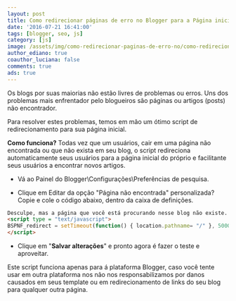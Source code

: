 ```yaml
---
layout: post
title: Como redirecionar páginas de erro no Blogger para a Página inicial
date: '2016-07-21 16:41:00'
tags: [blogger, seo, js]
category: [js]
image: /assets/img/como-redirecionar-paginas-de-erro-no/como-redirecionar-paginas-de-erro-no.jpg
author_ediano: true
coauthor_luciana: false
comments: true
ads: true
---
```


Os blogs por suas maiorias não estão livres de problemas ou erros. Uns dos problemas mais enfrentador pelo blogueiros são páginas ou artigos (posts) não encontrador.

Para resolver estes problemas, temos em mão um ótimo script de redirecionamento para sua página inicial.

**Como funciona?** Todas vez que um usuários, cair em uma página não encontrada ou que não exista em seu blog, o script redireciona automaticamente seus usuários para a página inicial do próprio e facilitante seus usuários a encontrar novos artigos.

* Vá ao Painel do Blogger\Configurações\Preferências de pesquisa.

* Clique em Editar da opção "Página não encontrada" personalizada? Copie e cole o código abaixo, dentro da caixa de definições.

```html
Desculpe, mas a página que você está procurando nesse blog não existe. Você será redirecionado a nossa página inicial em instantes.
<script type = "text/javascript">
BSPNF_redirect = setTimeout(function() { location.pathname= "/" }, 5000);
</script>
```

* Clique em "**Salvar alterações**" e pronto agora é fazer o teste e aproveitar.

Este script funciona apenas para á plataforma Blogger, caso você tente usar em outra plataforma nos não nos responsabilizamos por danos causados em seus template ou em redirecionamento de links do seu blog para qualquer outra página.